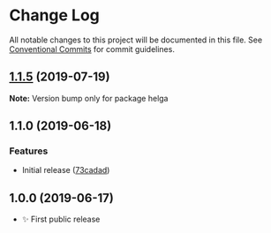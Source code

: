 # Change Log

All notable changes to this project will be documented in this file.
See [Conventional Commits](https://conventionalcommits.org) for commit guidelines.

## [1.1.5](https://gitlab.com/codsen/codsen/compare/helga@1.1.4...helga@1.1.5) (2019-07-19)

**Note:** Version bump only for package helga





## 1.1.0 (2019-06-18)

### Features

- Initial release ([73cadad](https://gitlab.com/codsen/codsen/commit/73cadad))

## 1.0.0 (2019-06-17)

- ✨ First public release
